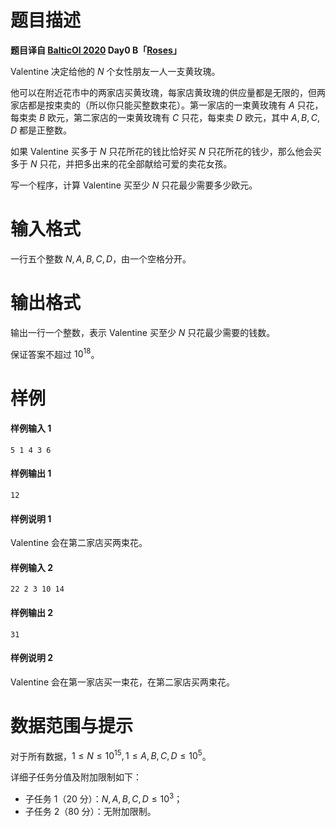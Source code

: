
# 题目描述

**题目译自 [BalticOI 2020](http://www.boi2020.lv/tasks.html) Day0 B「[Roses](http://www.boi2020.lv/data/tasks/en/day0/roses.pdf)」**

Valentine 决定给他的 $N$ 个女性朋友一人一支黄玫瑰。

他可以在附近花市中的两家店买黄玫瑰，每家店黄玫瑰的供应量都是无限的，但两家店都是按束卖的（所以你只能买整数束花）。第一家店的一束黄玫瑰有 $A$ 只花，每束卖 $B$ 欧元，第二家店的一束黄玫瑰有 $C$ 只花，每束卖 $D$ 欧元，其中 $A,B,C,D$ 都是正整数。

如果 Valentine 买多于 $N$ 只花所花的钱比恰好买 $N$ 只花所花的钱少，那么他会买多于 $N$ 只花，并把多出来的花全部献给可爱的卖花女孩。

写一个程序，计算 Valentine 买至少 $N$ 只花最少需要多少欧元。

# 输入格式

一行五个整数 $N,A,B,C,D$，由一个空格分开。

# 输出格式

输出一行一个整数，表示 Valentine 买至少 $N$ 只花最少需要的钱数。

保证答案不超过 $10^{18}$。

# 样例

#### 样例输入 1
```plain
5 1 4 3 6
```

#### 样例输出 1
```plain
12
```

#### 样例说明 1
Valentine 会在第二家店买两束花。

#### 样例输入 2
```plain
22 2 3 10 14
```

#### 样例输出 2
```plain
31
```

#### 样例说明 2
Valentine 会在第一家店买一束花，在第二家店买两束花。

# 数据范围与提示

对于所有数据，$1\le N\le 10^{15},1\le A,B,C,D\le 10^5$。

详细子任务分值及附加限制如下：
- 子任务 $1$（$20$ 分）：$N,A,B,C,D\le 10^3$；
- 子任务 $2$（$80$ 分）：无附加限制。

